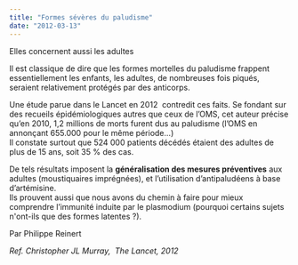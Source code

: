 ```yaml
---
title: "Formes sévères du paludisme"
date: "2012-03-13"
---
```


Elles concernent aussi les adultes

Il est classique de dire que les formes mortelles du paludisme frappent essentiellement les enfants, les adultes, de nombreuses fois piqués, seraient relativement protégés par des anticorps.

Une étude parue dans le Lancet en 2012  contredit ces faits. Se fondant sur  des recueils épidémiologiques autres que ceux de l’OMS, cet auteur précise qu’en 2010, 1,2 millions de morts furent dus au paludisme (l’OMS en annonçant 655.000 pour le même période…)  
Il constate surtout que 524 000 patients décédés étaient des adultes de plus de 15 ans, soit 35 % des cas.

De tels résultats imposent la **généralisation des mesures préventives** aux adultes (moustiquaires imprégnées), et l’utilisation d’antipaludéens à base d’artémisine.  
Ils prouvent aussi que nous avons du chemin à faire pour mieux comprendre l’immunité induite par le plasmodium (pourquoi certains sujets n'ont-ils que des formes latentes ?).

Par Philippe Reinert

*Ref. Christopher JL Murray,  The Lancet, 2012*
